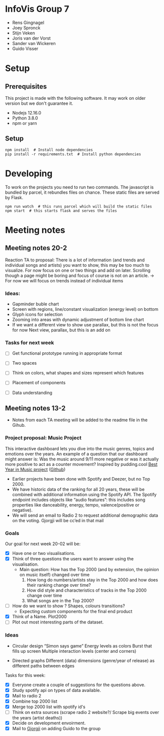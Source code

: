 # InfoVis Group 7
* Rens Gingnagel
* Joey Spronck
* Stijn Veken
* Joris van der Vorst
* Sander van Wickeren
* Guido Visser

# Setup

## Prerequisites
This project is made with the following software. It may work on older version but we don't guarantee it.

* Nodejs 12.16.0
* Python 3.8.0
* npm or yarn

## Setup

```shell script
npm install  # Install node dependencies
pip install -r requirements.txt  # Install python dependencies
```

# Developing

To work on the projects you need to run two commands. The javascript is bundled by parcel, it rebundles files on chance.
These static files are served by Flask.

```shell script
npm run watch  # this runs parcel which will build the static files
npm start  # this starts flask and serves the files
```

# Meeting notes

## Meeting notes 20-2
Reaction TA to proposal: There is a lot of information (and trends and individual songs and artists) you want to show, this may be too much to visualize.  For now focus on one or two things and add on later.
Scrolling though a page might be boring and focus of course is not on an article.
-> For now we will focus on trends instead of individual items

### Ideas:
* Gapminder buble chart
* Screen with regions, line/constant visualization (energy level) on bottom
* Glyph icons for selection
* Zooming into areas with dynamic adjustment of bottom line chart
* If we want a different view to show use parallax, but this is not the focus for now
Next view, parallax, but this is an add on

### Tasks for next week
- [ ] Get functional prototype running in appropriate format
- [ ] Two spaces
- [ ] Think on colors, what shapes and sizes represent which features
- [ ] Placement of components
- [ ] Data understanding


## Meeting notes 13-2
* Notes from each TA meeting will be added to the readme file in the Gihub.

### Project proposal: Music Project
This interactive dashboard lets you dive into the music genres, topics and emotions over the years. An example of a question that our dashboard might answer is: Was the music around 9/11 more negative or was it actually more positive to act as a counter movement?
Inspired by pudding.cool [Best Year in Music project](https://pudding.cool/projects/music-history/)  ([Github](https://github.com/the-pudding/music-taste-2019))

* Earlier projects have been done with Spotify and Deezer, but no Top 2000.
* We have historic data of the ranking for all 20 years, these will be combined with additional information using the Spotify API. The Spotify endpoint includes objects like “audio features”: this includes song properties like danceability, energy, tempo, valence(positive or negative).
* We will send an email to Radio 2 to request additional demographic data on the voting. Gjorgji will be cc’ed in that mail

### Goals
Our goal for next week 20-02 will be:
- [x] Have one or two visualisations.
- [x] Think of three questions the users want to answer using the visualisation.
	* Main question: How has the Top 2000 (and by extension, the opinion on music itself) changed over time
		1. How long do numbers/artists stay in the Top 2000 and how does their ranking change over time?
		2. How did style and characteristics of tracks in the Top 2000 change over time
		3. What songs are in the Top 2000?
- [ ] How do we want to show ? Shapes, colours transitions?
	* Expecting custom components for the final end product
- [x] Think of a Name. 
Plot2000
- [ ] Plot out most interesting parts of the dataset.

### Ideas
* Circular design
“Simon says game”
Energy levels as colors
Burst that fills up screen
Multiple interaction levels (center and corners)

* Directed graphs
Different (data) dimensions (genre/year of release) as different paths between edges

Tasks for this week:
- [x] Everyone create a couple of suggestions for the questions above.
- [x] Study spotify api on types of data available.
- [x] Mail to radio 2
- [x]  Combine top 2000 list
- [x] Merge top 2000 list with spotify id's
- [ ] Think on extra sources (scrape radio 2 website?/ Scrape big events over the years (artist deaths))
- [x] Decide on development envoirment.
- [x] Mail to [Gjorgji](mailto:g.strezoski@uva.nl) on adding Guido to the group 
